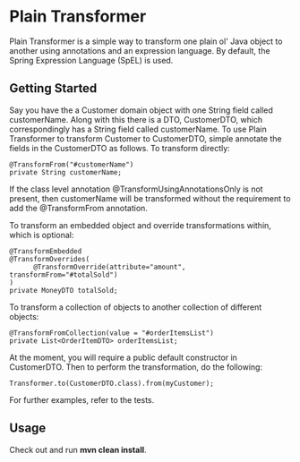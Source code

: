# Plain Transformer

Plain Transformer is a simple way to transform one plain ol' Java object to another using annotations and an
expression language. By default, the Spring Expression Language (SpEL) is used.

## Getting Started

Say you have the a Customer domain object with one String field called customerName. Along with this there is a DTO, 
CustomerDTO, which correspondingly has a String field called customerName. To use Plain Transformer to transform
Customer to CustomerDTO, simple annotate the fields in the CustomerDTO as follows. To transform directly:

    @TransformFrom("#customerName")
    private String customerName;
    
If the class level annotation @TransformUsingAnnotationsOnly is not present, then customerName will be transformed
without the requirement to add the @TransformFrom annotation.

To transform an embedded object and override transformations within, which is optional:

    @TransformEmbedded
    @TransformOverrides(
          @TransformOverride(attribute="amount", transformFrom="#totalSold")
    )
    private MoneyDTO totalSold;
          
To transform a collection of objects to another collection of different objects:

    @TransformFromCollection(value = "#orderItemsList")
    private List<OrderItemDTO> orderItemsList;

At the moment, you will require a public default constructor in CustomerDTO. Then to perform the transformation, do
the following:

    Transformer.to(CustomerDTO.class).from(myCustomer);

For further examples, refer to the tests.

## Usage

Check out and run **mvn clean install**.